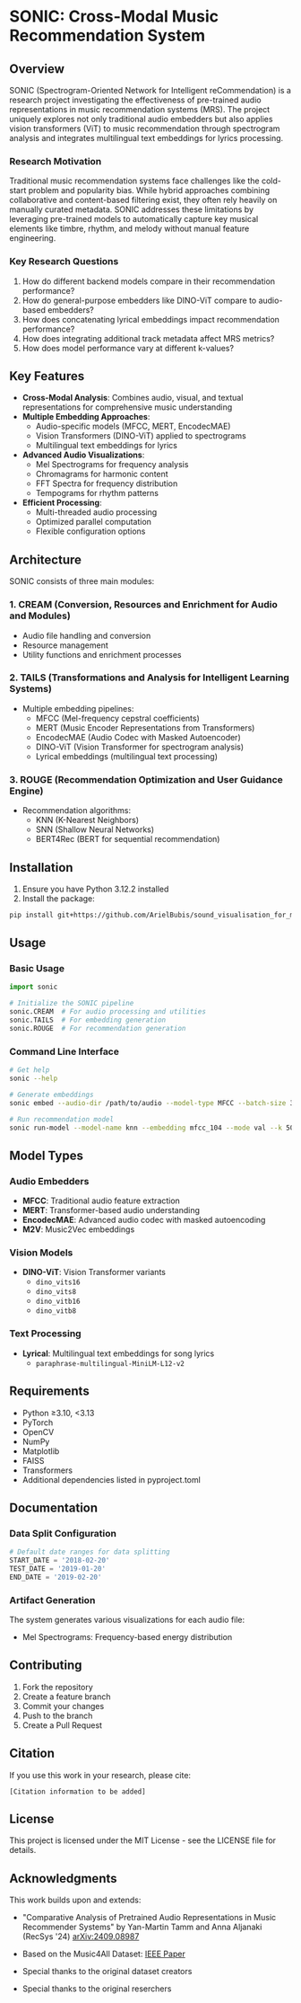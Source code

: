 # SONIC: Cross-Modal Music Recommendation System

## Overview

SONIC (Spectrogram-Oriented Network for Intelligent reCommendation) is a research project investigating the effectiveness of pre-trained audio representations in music recommendation systems (MRS). The project uniquely explores not only traditional audio embedders but also applies vision transformers (ViT) to music recommendation through spectrogram analysis and integrates multilingual text embeddings for lyrics processing.

### Research Motivation
Traditional music recommendation systems face challenges like the cold-start problem and popularity bias. While hybrid approaches combining collaborative and content-based filtering exist, they often rely heavily on manually curated metadata. SONIC addresses these limitations by leveraging pre-trained models to automatically capture key musical elements like timbre, rhythm, and melody without manual feature engineering.

### Key Research Questions
1. How do different backend models compare in their recommendation performance?
2. How do general-purpose embedders like DINO-ViT compare to audio-based embedders?
3. How does concatenating lyrical embeddings impact recommendation performance?
4. How does integrating additional track metadata affect MRS metrics?
5. How does model performance vary at different k-values?

## Key Features

- **Cross-Modal Analysis**: Combines audio, visual, and textual representations for comprehensive music understanding
- **Multiple Embedding Approaches**:
  - Audio-specific models (MFCC, MERT, EncodecMAE)
  - Vision Transformers (DINO-ViT) applied to spectrograms
  - Multilingual text embeddings for lyrics
- **Advanced Audio Visualizations**:
  - Mel Spectrograms for frequency analysis
  - Chromagrams for harmonic content
  - FFT Spectra for frequency distribution
  - Tempograms for rhythm patterns
- **Efficient Processing**:
  - Multi-threaded audio processing
  - Optimized parallel computation
  - Flexible configuration options

## Architecture

SONIC consists of three main modules:

### 1. CREAM (Conversion, Resources and Enrichment for Audio and Modules)
- Audio file handling and conversion
- Resource management
- Utility functions and enrichment processes

### 2. TAILS (Transformations and Analysis for Intelligent Learning Systems)
- Multiple embedding pipelines:
  - MFCC (Mel-frequency cepstral coefficients)
  - MERT (Music Encoder Representations from Transformers)
  - EncodecMAE (Audio Codec with Masked Autoencoder)
  - DINO-ViT (Vision Transformer for spectrogram analysis)
  - Lyrical embeddings (multilingual text processing)

### 3. ROUGE (Recommendation Optimization and User Guidance Engine)
- Recommendation algorithms:
  - KNN (K-Nearest Neighbors)
  - SNN (Shallow Neural Networks)
  - BERT4Rec (BERT for sequential recommendation)

## Installation

1. Ensure you have Python 3.12.2 installed
2. Install the package:
```bash
pip install git+https://github.com/ArielBubis/sound_visualisation_for_music_recSys.git
```

## Usage

### Basic Usage
```python
import sonic

# Initialize the SONIC pipeline
sonic.CREAM  # For audio processing and utilities
sonic.TAILS  # For embedding generation
sonic.ROUGE  # For recommendation generation
```

### Command Line Interface
```bash
# Get help
sonic --help

# Generate embeddings
sonic embed --audio-dir /path/to/audio --model-type MFCC --batch-size 32

# Run recommendation model
sonic run-model --model-name knn --embedding mfcc_104 --mode val --k 50
```

## Model Types

### Audio Embedders
- **MFCC**: Traditional audio feature extraction
- **MERT**: Transformer-based audio understanding
- **EncodecMAE**: Advanced audio codec with masked autoencoding
- **M2V**: Music2Vec embeddings

### Vision Models
- **DINO-ViT**: Vision Transformer variants
  - `dino_vits16`
  - `dino_vits8`
  - `dino_vitb16`
  - `dino_vitb8`

### Text Processing
- **Lyrical**: Multilingual text embeddings for song lyrics
  - `paraphrase-multilingual-MiniLM-L12-v2`

## Requirements
- Python ≥3.10, <3.13
- PyTorch
- OpenCV
- NumPy
- Matplotlib
- FAISS
- Transformers
- Additional dependencies listed in pyproject.toml

## Documentation

### Data Split Configuration
```python
# Default date ranges for data splitting
START_DATE = '2018-02-20'
TEST_DATE = '2019-01-20'
END_DATE = '2019-02-20'
```

### Artifact Generation
The system generates various visualizations for each audio file:
- Mel Spectrograms: Frequency-based energy distribution
<!-- - Chromagrams: Harmonic and tonal content analysis
- FFT Spectra: Detailed frequency analysis
- Tempograms: Rhythm and tempo visualization -->

## Contributing

1. Fork the repository
2. Create a feature branch
3. Commit your changes
4. Push to the branch
5. Create a Pull Request

## Citation

If you use this work in your research, please cite:
```
[Citation information to be added]
```

## License

This project is licensed under the MIT License - see the LICENSE file for details.

## Acknowledgments
This work builds upon and extends:

- "Comparative Analysis of Pretrained Audio Representations in Music Recommender Systems" by Yan-Martin Tamm and Anna Aljanaki (RecSys '24) [arXiv:2409.08987](https://arxiv.org/abs/2409.08987)

- Based on the Music4All Dataset: [IEEE Paper](https://ieeexplore.ieee.org/document/9145170)
- Special thanks to the original dataset creators
- Special thanks to the original reserchers 
